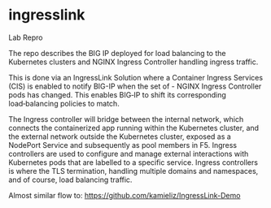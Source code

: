 # ingresslink
Lab Repro 

The repo describes the BIG IP deployed for load balancing to the Kubernetes clusters and NGINX Ingress Controller handling ingress traffic. 

This is done via an IngressLink Solution where a Container Ingress Services (CIS) is enabled to notify BIG-IP when the set of - NGINX Ingress Controller pods has changed. This enables BIG‑IP to shift its corresponding load‑balancing policies to match.

The Ingress controller will bridge between the internal network, which connects the containerized app running within the Kubernetes cluster, and the external network outside the Kubernetes cluster, exposed as a NodePort Service and subsequently as pool members in F5.  Ingress controllers are used to configure and manage external interactions with Kubernetes pods that are labelled to a specific service. Ingress controllers is where the TLS termination, handling multiple domains and namespaces, and of course, load balancing traffic.

Almost similar flow to: https://github.com/kamieliz/IngressLink-Demo
